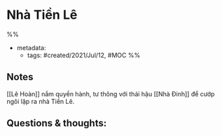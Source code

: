 ---
---

# Nhà Tiền Lê

%% 
- metadata:
	- tags: #created/2021/Jul/12, #MOC 
%%


## Notes
[[Lê Hoàn]] nắm quyền hành, tư thông với thái hậu [[Nhà Đinh]] để cướp ngôi lập ra nhà Tiền Lê.

## Questions & thoughts:

